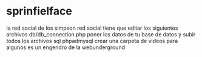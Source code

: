 # sprinfielface
la red social de los simpson
red social tiene que editar los siguientes archivos
db/db_connection.php poner los datos de tu base de datos y subir todos los archivos sql phpadmysql
crear una carpeta de videos 
para algunos es un engendro de la webunderground 
